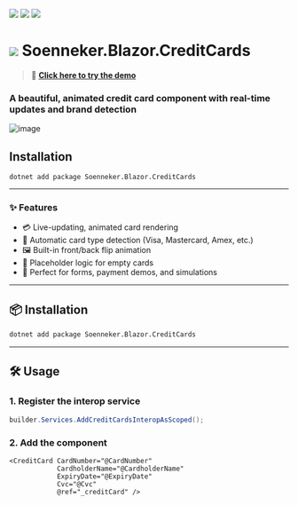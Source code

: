 ﻿[![](https://img.shields.io/nuget/v/soenneker.blazor.creditcards.svg?style=for-the-badge)](https://www.nuget.org/packages/soenneker.blazor.creditcards/)
[![](https://img.shields.io/github/actions/workflow/status/soenneker/soenneker.blazor.creditcards/publish-package.yml?style=for-the-badge)](https://github.com/soenneker/soenneker.blazor.creditcards/actions/workflows/publish-package.yml)
[![](https://img.shields.io/nuget/dt/soenneker.blazor.creditcards.svg?style=for-the-badge)](https://www.nuget.org/packages/soenneker.blazor.creditcards/)

# ![](https://user-images.githubusercontent.com/4441470/224455560-91ed3ee7-f510-4041-a8d2-3fc093025112.png) Soenneker.Blazor.CreditCards

> 🧪 **[Click here to try the demo](https://soenneker.github.io/soenneker.blazor.creditcards)**

### A beautiful, animated credit card component with real-time updates and brand detection

![image](https://github.com/user-attachments/assets/37d2f799-0024-412e-b9b2-0abd5101ba94)

## Installation

```
dotnet add package Soenneker.Blazor.CreditCards
```

---

### ✨ Features

- 💳 Live-updating, animated card rendering
- 🧠 Automatic card type detection (Visa, Mastercard, Amex, etc.)
- 🖼️ Built-in front/back flip animation
- 🧼 Placeholder logic for empty cards
- 🧪 Perfect for forms, payment demos, and simulations

---

## 📦 Installation

```bash
dotnet add package Soenneker.Blazor.CreditCards
```

---

## 🛠️ Usage

### 1. Register the interop service

```csharp
builder.Services.AddCreditCardsInteropAsScoped();
```

### 2. Add the component

```razor
<CreditCard CardNumber="@CardNumber"
            CardholderName="@CardholderName"
            ExpiryDate="@ExpiryDate"
            Cvc="@Cvc"
            @ref="_creditCard" />
```
